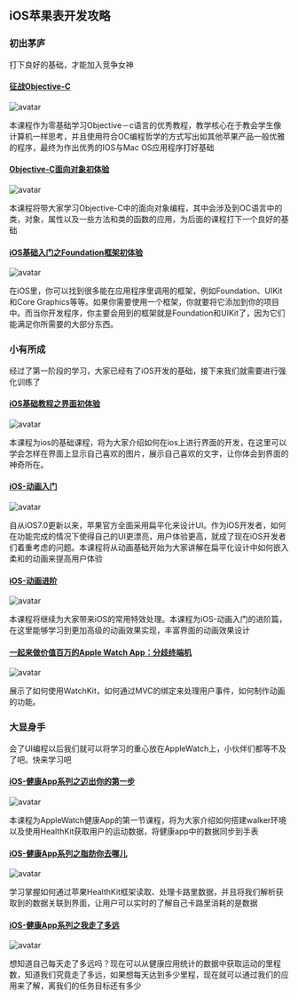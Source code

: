 ## iOS苹果表开发攻略

### 初出茅庐

打下良好的基础，才能加入竞争女神

#### [征战Objective-C](https://www.imooc.com/learn/218)

![avatar](https://img3.mukewang.com/576b7aba0001339506000338-240-135.jpg)

本课程作为零基础学习Objective－c语言的优秀教程，教学核心在于教会学生像计算机一样思考，并且使用符合OC编程哲学的方式写出如其他苹果产品一般优雅的程序，最终为作出优秀的IOS与Mac OS应用程序打好基础

#### [Objective-C面向对象初体验](https://www.imooc.com/learn/373)

![avatar](https://img2.mukewang.com/57874093000168e706000338-240-135.jpg)

本课程将带大家学习Objective-C中的面向对象编程，其中会涉及到OC语言中的类，对象，属性以及一些方法和类的函数的应用，为后面的课程打下一个良好的基础

#### [iOS基础入门之Foundation框架初体验](https://www.imooc.com/learn/420)

![avatar](https://img4.mukewang.com/570761d200014d8b06000338-240-135.jpg)

在iOS里，你可以找到很多能在应用程序里调用的框架，例如Foundation、UIKit和Core Graphics等等。如果你需要使用一个框架，你就要将它添加到你的项目中。而当你开发程序，你主要会用到的框架就是Foundation和UIKit了，因为它们能满足你所需要的大部分东西。

### 小有所成

经过了第一阶段的学习，大家已经有了iOS开发的基础，接下来我们就需要进行强化训练了

#### [iOS基础教程之界面初体验](https://www.imooc.com/learn/486)

![avatar](https://img.mukewang.com/5774d8c20001195006000338-240-135.jpg)

本课程为ios的基础课程，将为大家介绍如何在ios上进行界面的开发，在这里可以学会怎样在界面上显示自己喜欢的图片，展示自己喜欢的文字，让你体会到界面的神奇所在。

#### [iOS-动画入门](https://www.imooc.com/learn/392)

![avatar](https://img4.mukewang.com/5774d6c70001ab1506000338-240-135.jpg)

自从iOS7.0更新以来，苹果官方全面采用扁平化来设计UI。作为iOS开发者，如何在功能完成的情况下使得自己的UI更漂亮，用户体验更高，就成了现在iOS开发者们着重考虑的问题。本课程将从动画基础开始为大家讲解在扁平化设计中如何嵌入柔和的动画来提高用户体验

#### [iOS-动画进阶](https://www.imooc.com/learn/395)

![avatar](https://img.mukewang.com/55594b500001c51406000338-240-135.jpg)

本课程将继续为大家带来iOS的常用特效处理。本课程为iOS-动画入门的进阶篇，在这里能够学习到更加高级的动画效果实现，丰富界面的动画效果设计

#### [一起来做价值百万的Apple Watch App：分歧终端机](https://www.imooc.com/learn/242)

![avatar](https://img1.mukewang.com/57077a2f0001936b06000338-240-135.jpg)

展示了如何使用WatchKit，如何通过MVC的绑定来处理用户事件，如何制作动画的功能。

### 大显身手

会了UI编程以后我们就可以将学习的重心放在AppleWatch上，小伙伴们都等不及了吧。快来学习吧

#### [iOS-健康App系列之迈出你的第一步](https://www.imooc.com/learn/511)

![avatar](https://img.mukewang.com/561c644d0001d72d06000338-240-135.jpg)

本课程为AppleWatch健康App的第一节课程，将为大家介绍如何搭建walker环境以及使用HealthKit获取用户的运动数据，将健康app中的数据同步到手表

#### [iOS-健康App系列之脂肪你去哪儿](https://www.imooc.com/learn/541)

![avatar](https://img4.mukewang.com/570761fd0001f03906000338-240-135.jpg)

学习掌握如何通过苹果HealthKit框架读取、处理卡路里数据，并且将我们解析获取到的数据关联到界面，让用户可以实时的了解自己卡路里消耗的是数据

#### [iOS-健康App系列之我走了多远](https://www.imooc.com/learn/548)

![avatar](https://img2.mukewang.com/570761e60001698206000338-240-135.jpg)

想知道自己每天走了多远吗？现在可以从健康应用统计的数据中获取运动的里程数，知道我们究竟走了多远，如果想每天达到多少里程，现在就可以通过我们的应用来了解，离我们的任务目标还有多少

